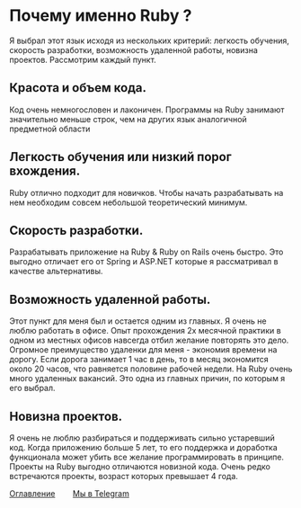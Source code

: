 # Почему именно Ruby ?
Я выбрал этот язык исходя из нескольких критерий: легкость обучения, скорость разработки, возможность удаленной работы, новизна проектов. Рассмотрим каждый пункт.

## Красота и объем кода.
Код очень немногословен и лаконичен. Программы на Ruby занимают значительно меньше строк, чем на других язык аналогичной предметной области

## Легкость обучения или низкий порог вхождения.
Ruby отлично подходит для новичков. Чтобы начать разрабатывать на нем необходим совсем небольшой теоретический минимум.

## Скорость разработки.
Разрабатывать приложение на Ruby & Ruby on Rails очень быстро. Это выгодно отличает его от Spring и ASP.NET которые я рассматривал в качестве альтернативы.

## Возможность удаленной работы.
Этот пункт для меня был и остается одним из главных. Я очень не люблю работать в офисе. Опыт прохождения 2х месячной практики в одном из местных офисов навсегда отбил желание повторять это дело. Огромное преимущество удаленки для меня - экономия времени на дорогу. Если дорога занимает 1 час в день, то в месяц экономится около 20 часов, что равняется половине рабочей недели. На Ruby очень много удаленных вакансий. Это одна из главных причин, по которым я его выбрал.

## Новизна проектов.
Я очень не люблю разбираться и поддерживать сильно устаревший код. Когда приложению больше 5 лет, то его поддержка и доработка функционала может убить все желание программировать в принципе. Проекты на Ruby выгодно отличаются новизной кода. Очень редко встречаются проекты, возраст которых превышает 4 года.


[Оглавление](README.md)&nbsp;&nbsp;&nbsp;&nbsp;&nbsp;&nbsp;&nbsp;&nbsp;[Мы в Telegram](https://t.me/LearnRubyForPikabu)
